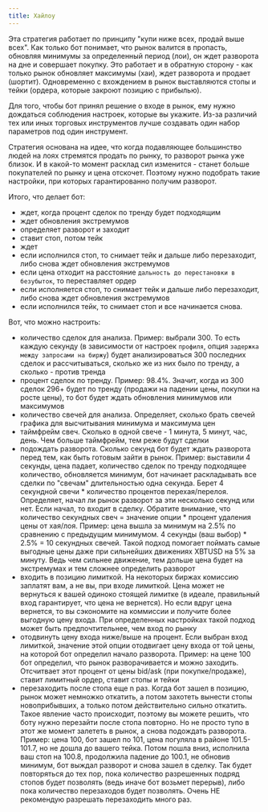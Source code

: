 ```yaml
---
title: Хайлоу
---
```


Эта стратегия работает по принципу "купи ниже всех, продай выше всех". Как только бот понимает, 
что рынок валится в пропасть, обновляя минимумы за определенный период (лои), 
он ждет разворота на дне и совершает покупку. Это работает и в обратную сторону - как только рынок 
обновляет максимумы (хаи), ждет разворота и продает (шортит). Одновременно с вхождением в рынок 
выставляются стопы и тейки (ордера, которые закроют позицию с прибылью).

Для того, чтобы бот принял решение о входе в рынок, ему нужно дождаться соблюдения настроек, 
которые вы укажите. Из-за различий тех или иных торговых инструментов лучше создавать один набор 
параметров под один инструмент.

Стратегия основана на идее, что когда подавляющее большинство людей на лоях стремятся продать по рынку, 
то разворот рынка уже близок. И в какой-то момент расклад сил изменится - станет больше покупателей 
по рынку и цена отскочет. Поэтому нужно подобрать такие настройки, при которых гарантированно получим 
разворот.

Итого, что делает бот:
- ждет, когда процент сделок по тренду будет подходящим
- ждет обновления экстремумов
- определяет разворот и заходит
- ставит стоп, потом тейк
- ждет
- если исполнился стоп, то снимает тейк и дальше либо перезаходит, либо снова ждет обновления 
экстремумов
- если цена отходит на расстояние `дальность до перестановки в безубыток`, то переставляет ордер
- если исполняется стоп, то снимает тейк и дальше либо перезаходит, либо снова ждет обновления экстремумов
- если исполнился тейк, то снимает стоп и все начинается снова.

Вот, что можно настроить:
- количество сделок для анализа. Пример: выбрали 300. То есть каждую секунду (в зависимости от 
настроек `профиля`, опция `задержка между запросами на биржу`) будет анализироваться 300 последних 
сделок и рассчитываться, сколько же из них было по тренду, а сколько - против тренда
- процент сделок по тренду. Пример: 98.4%. Значит, когда из 300 сделок 296+ будет по тренду 
(продажи на падении цены, покупки на росте цены), то бот будет ждать обновления минимумов или максимумов
- количество свечей для анализа. Определяет, сколько брать свечей графика для высчитывания минимума и 
максимума цен
- таймфрейм свеч. Сколько в одной свече - 1 минута, 5 минут, час, день. Чем больше таймфрейм, 
тем реже будут сделки
- подождать разворота. Сколько секунд бот будет ждать разворота перед тем, как быть готовым зайти в рынок. 
Пример: выставили 4 секунды, цена падает, количество сделок по тренду подходящее количество, 
обновляется минимум, бот начинает раскладывать все сделки по "свечам" длительностью одна секунда. 
Берет 4 секундной свечи * количество процентов перехая/перелоя. Определяет, начал ли рынок разворот 
за эти несколько секунд или нет. Если начал, то входит в сделку. Обратите внимание, что 
количество секундных свеч = значение опции * процент удаления цены от хая/лоя. 
Пример: цена вышла за минимум на 2.5% по сравнению с предыдущим минимумом. 
4 секунды (ваш выбор) * 2.5% = 10 секундных свечей. Такой подход помогает поймать самые 
выгодные цены даже при сильнейших движениях XBTUSD на 5% за минуту. Ведь чем сильнее движение, 
тем дольше цена будет на экстремумах и тем сложнее определить разворот
- входить в позицию лимиткой. На некоторых биржах комиссию заплатят вам, а не вы, при входе 
лимиткой. Цена может не вернуться к вашей одиноко стоящей лимитке (в идеале, правильный вход гарантирует, 
что цена не вернется). Но если вдруг цена вернется, то вы сэкономите на коммиссии и получите более 
выгодную цену входа. При определенных настройках такой подход может быть предпочтительнее, чем вход по 
рынку
- отодвинуть цену входа ниже/выше на процент. Если выбран вход лимиткой, значение этой опции 
отодвигает цену входа от той цены, на которой бот определил начало разворота. Пример: на цене 100 
бот определил, что рынок разворачивается и можно заходить. Отсчитвает этот процент от цены bid/ask 
(при покупке/продаже), ставит лимитный ордер, ставит стопы и тейки
- перезаходить после стопа еще n раз. Когда бот зашел в позицию, рынок может немножко откатить, 
а потом захотеть вынести стопы новоприбывших, а только потом действительно сильно откатить. 
Такое явление часто происходит, поэтому вы можете решить, что боту нужно перезайти после стопа повторно. 
Но не просто тупо в этот же момент залететь в рынок, а снова подождать разворота. Пример: цена 100, 
бот зашел по 101, цена погуляла в районе 101.5-101.7, но не дошла до вашего тейка. Потом пошла вниз, 
исполнила ваш стоп на 100.8, продолжила падение до 100.1, не обновив минимум, бот выждал разворот и 
снова зашел в сделку. Так будет повторяться до тех пор, пока количество разрешенных подряд стопов 
будет позволять (ведь иначе бот возьмет перерыв), либо пока количество перезаходов будет позволять. 
Очень НЕ рекомендую разрешать перезаходить много раз.